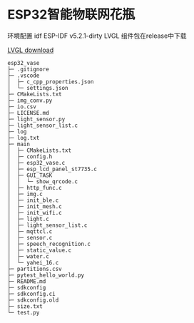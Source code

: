 # ESP32智能物联网花瓶
环境配置 idf ESP-IDF v5.2.1-dirty 
LVGL 组件包在release中下载 

[LVGL download](https://github.com/Gyxqq/esp32_vase/releases/tag/lvgl-components)



```
esp32_vase
├─ .gitignore
├─ .vscode
│  ├─ c_cpp_properties.json
│  └─ settings.json
├─ CMakeLists.txt
├─ img_conv.py
├─ io.csv
├─ LICENSE.md
├─ light_sensor.py
├─ light_sensor_list.c
├─ log
├─ log.txt
├─ main
│  ├─ CMakeLists.txt
│  ├─ config.h
│  ├─ esp32_vase.c
│  ├─ esp_lcd_panel_st7735.c
│  ├─ GUI_TASK
│  │  └─ show_qrcode.c
│  ├─ http_func.c
│  ├─ img.c
│  ├─ init_ble.c
│  ├─ init_mesh.c
│  ├─ init_wifi.c
│  ├─ light.c
│  ├─ light_sensor_list.c
│  ├─ mqttcl.c
│  ├─ sensor.c
│  ├─ speech_recognition.c
│  ├─ static_value.c
│  ├─ water.c
│  └─ yahei_16.c
├─ partitions.csv
├─ pytest_hello_world.py
├─ README.md
├─ sdkconfig
├─ sdkconfig.ci
├─ sdkconfig.old
├─ size.txt
└─ test.py

```